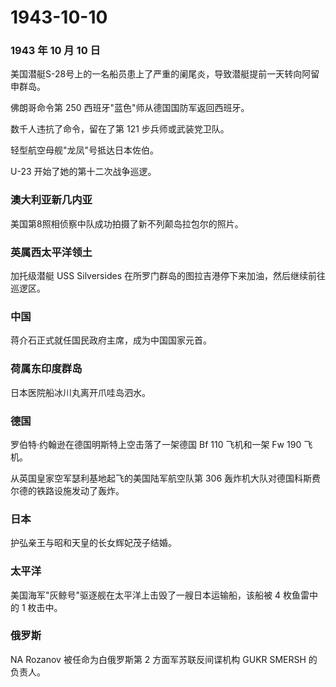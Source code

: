 # 1943-10-10

### 1943 年 10 月 10 日

美国潜艇S-28号上的一名船员患上了严重的阑尾炎，导致潜艇提前一天转向阿留申群岛。

佛朗哥命令第 250 西班牙"蓝色"师从德国国防军返回西班牙。

数千人违抗了命令，留在了第 121 步兵师或武装党卫队。

轻型航空母舰"龙凤"号抵达日本佐伯。

U-23 开始了她的第十二次战争巡逻。

### 澳大利亚新几内亚

美国第8照相侦察中队成功拍摄了新不列颠岛拉包尔的照片。

### 英属西太平洋领土

加托级潜艇 USS Silversides
在所罗门群岛的图拉吉港停下来加油，然后继续前往巡逻区。

### 中国

蒋介石正式就任国民政府主席，成为中国国家元首。

### 荷属东印度群岛

日本医院船冰川丸离开爪哇岛泗水。

### 德国

罗伯特·约翰逊在德国明斯特上空击落了一架德国 Bf 110 飞机和一架 Fw 190
飞机。

从英国皇家空军瑟利基地起飞的美国陆军航空队第 306
轰炸机大队对德国科斯费尔德的铁路设施发动了轰炸。

### 日本

护弘亲王与昭和天皇的长女辉妃茂子结婚。

### 太平洋

美国海军"灰鲸号"驱逐舰在太平洋上击毁了一艘日本运输船，该船被 4
枚鱼雷中的 1 枚击中。

### 俄罗斯

NA Rozanov 被任命为白俄罗斯第 2 方面军苏联反间谍机构 GUKR SMERSH
的负责人。